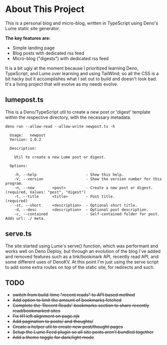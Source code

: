 # About This Project

This is a personal blog and micro-blog, written in TypeScript using Deno's Lume static site generator.

**The key features are:**
* Simple landing page
* Blog posts with dedicated rss feed
* Micro-blog ("digests") with dedicated rss feed

It is a bit ugly at the moment because I prioritized learning Deno, TypeScript, and Lume over learning and using TailWind; so all the CSS is a bit hacky but it accomplishes what I set out to build and doesn't look bad. It's a living project that will evolve as my needs evolve.

## lumepost.ts

This is a Deno/TypeScript util to create a new post or 'digest' template within the respective directory, with
the necessary metadata.

`deno run --allow-read --allow-write newpost.ts -h`
```
  Usage:   newpost
  Version: 1.0.2  

  Description:

    Util to create a new Lume post or digest.

  Options:

    -h, --help                      - Show this help.                                                                         
    -V, --version                   - Show the version number for this program.                                               
    -n, --new        <post>         - Create a new post or digest.                        (required, Values: "post", "digest")
    -t, --title      <title>        - Post title.                                         (required)                          
    -st, --short     <description>  - Optional short title.                                                                   
    -d, --desc       <description>  - Optional post description.                                                              
    -c, --contained                 - Self-contained folder for post. Adds url: ./ meta.    
```

## serve.ts

The site started using Lume's serve() function, which was performant and works well on Deno Deploy, but through an evolution of the blog I've
added and removed features such as a link/bookmark API, recently read API, and some different uses of DenoKV. At this point I'm just using the
serve script to add some extra routes on top of the static site, for redirects and such.

## TODO
* ~~switch from build-time "recent reads" to API based method~~
* ~~Add option to limit the amount of bookmarks fetched~~
* ~~Complete the 'Recent Reads' bookmarks section to share recently read/bookmarked sites~~
* ~~Fix H1 left alignment on page.njk~~
* ~~Add pagination to posts/ and thoughts/~~
* ~~Create a helper util to create new post/thought pages~~
* ~~Setup the Lume Feed plugin so all site posts aren't bundled together~~
* ~~Add a theme toggle for dark/light mode~~

